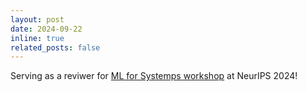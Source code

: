 ```yaml
---
layout: post
date: 2024-09-22
inline: true
related_posts: false
---
```


Serving as a reviwer for [ML for Systemps workshop](https://mlforsystems.org/) at  NeurIPS 2024!
